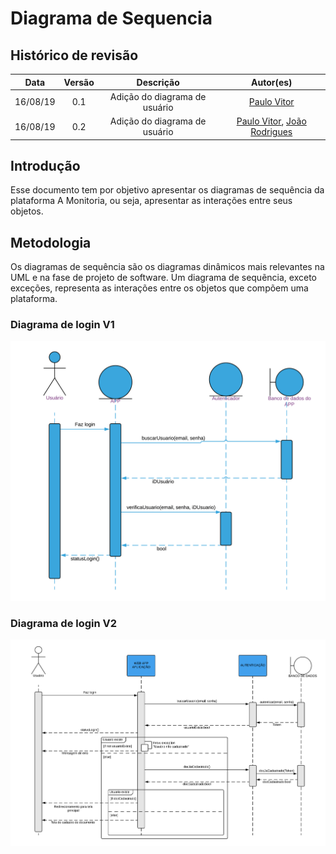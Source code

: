 # Diagrama de Sequencia

## Histórico de revisão

| Data | Versão | Descrição | Autor(es)|
|:----:|:------:|:---------:|:--------:|
| 16/08/19 | 0.1 | Adição do diagrama de usuário | [Paulo Vitor](https://github.com/PauloVitorRocha) |
| 16/08/19 | 0.2 | Adição do diagrama de usuário | [Paulo Vitor](https://github.com/PauloVitorRocha), [João Rodrigues](https://github.com/rjoao) |


## Introdução

Esse documento tem por objetivo apresentar os diagramas de sequência da plataforma A Monitoria, ou seja, apresentar as interações entre seus objetos.


## Metodologia

Os diagramas de sequência são os diagramas dinâmicos mais relevantes na UML e na fase de projeto de software. Um diagrama de sequẽncia, exceto exceções, representa as interações entre os objetos que compõem uma plataforma.


### Diagrama de login V1
![Diagrama de login](./assets/img/DiagramaDeLogin.png)

### Diagrama de login V2
![Diagrama de login V2](./assets/img/Diagrama_de_sequencia_Login.png)